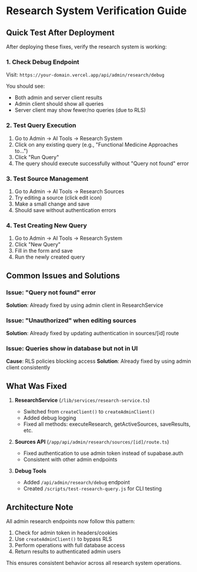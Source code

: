 # Research System Verification Guide

## Quick Test After Deployment

After deploying these fixes, verify the research system is working:

### 1. Check Debug Endpoint
Visit: `https://your-domain.vercel.app/api/admin/research/debug`

You should see:
- Both admin and server client results
- Admin client should show all queries
- Server client may show fewer/no queries (due to RLS)

### 2. Test Query Execution
1. Go to Admin → AI Tools → Research System
2. Click on any existing query (e.g., "Functional Medicine Approaches to...")
3. Click "Run Query"
4. The query should execute successfully without "Query not found" error

### 3. Test Source Management
1. Go to Admin → AI Tools → Research Sources
2. Try editing a source (click edit icon)
3. Make a small change and save
4. Should save without authentication errors

### 4. Test Creating New Query
1. Go to Admin → AI Tools → Research System
2. Click "New Query"
3. Fill in the form and save
4. Run the newly created query

## Common Issues and Solutions

### Issue: "Query not found" error
**Solution**: Already fixed by using admin client in ResearchService

### Issue: "Unauthorized" when editing sources
**Solution**: Already fixed by updating authentication in sources/[id] route

### Issue: Queries show in database but not in UI
**Cause**: RLS policies blocking access
**Solution**: Already fixed by using admin client consistently

## What Was Fixed

1. **ResearchService** (`/lib/services/research-service.ts`)
   - Switched from `createClient()` to `createAdminClient()`
   - Added debug logging
   - Fixed all methods: executeResearch, getActiveSources, saveResults, etc.

2. **Sources API** (`/app/api/admin/research/sources/[id]/route.ts`)
   - Fixed authentication to use admin token instead of supabase.auth
   - Consistent with other admin endpoints

3. **Debug Tools**
   - Added `/api/admin/research/debug` endpoint
   - Created `/scripts/test-research-query.js` for CLI testing

## Architecture Note

All admin research endpoints now follow this pattern:
1. Check for admin token in headers/cookies
2. Use `createAdminClient()` to bypass RLS
3. Perform operations with full database access
4. Return results to authenticated admin users

This ensures consistent behavior across all research system operations.